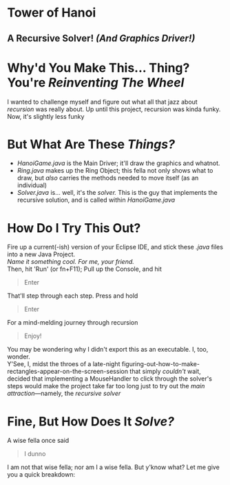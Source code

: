# Tower of Hanoi
## A Recursive Solver! *(And Graphics Driver!)*

# Why'd You Make This... Thing? You're *Reinventing The Wheel*
I wanted to challenge myself and figure out what all that jazz about *recursion* was really about. Up until this project, recursion was kinda funky. Now, it's slightly less funky

# But What Are These *Things?*
- *HanoiGame.java* is the Main Driver; it'll draw the graphics and whatnot.
- *Ring.java* makes up the Ring Object; this fella not only shows what to draw, but *also* carries the methods needed to move itself (as an individual)
- *Solver.java* is... well, it's the *solver.* This is the guy that implements the recursive solution, and is called within *HanoiGame.java*

# How Do I Try This Out?
Fire up a current(-ish) version of your Eclipse IDE, and stick these *.java* files into a new Java Project.
</br>*Name it something cool. For me, your friend.*
</br>Then, hit 'Run' (or fn+F11); Pull up the Console, and hit 
>Enter

That'll step through each step. Press and hold
>Enter

For a mind-melding journey through recursion
>Enjoy!

You may be wondering why I didn't export this as an executable. I, too, wonder.
</br>Y'See, I, midst the throes of a late-night figuring-out-how-to-make-rectangles-appear-on-the-screen-session that simply *couldn't* wait, decided that implementing a MouseHandler to click through the solver's steps would make the project take far too long just to try out the *main attraction*—namely, the *recursive solver*

# Fine, But How Does It *Solve?*
A wise fella once said
>I dunno

I am not that wise fella; nor am I a wise fella. But y'know what? Let me give you a quick breakdown:
